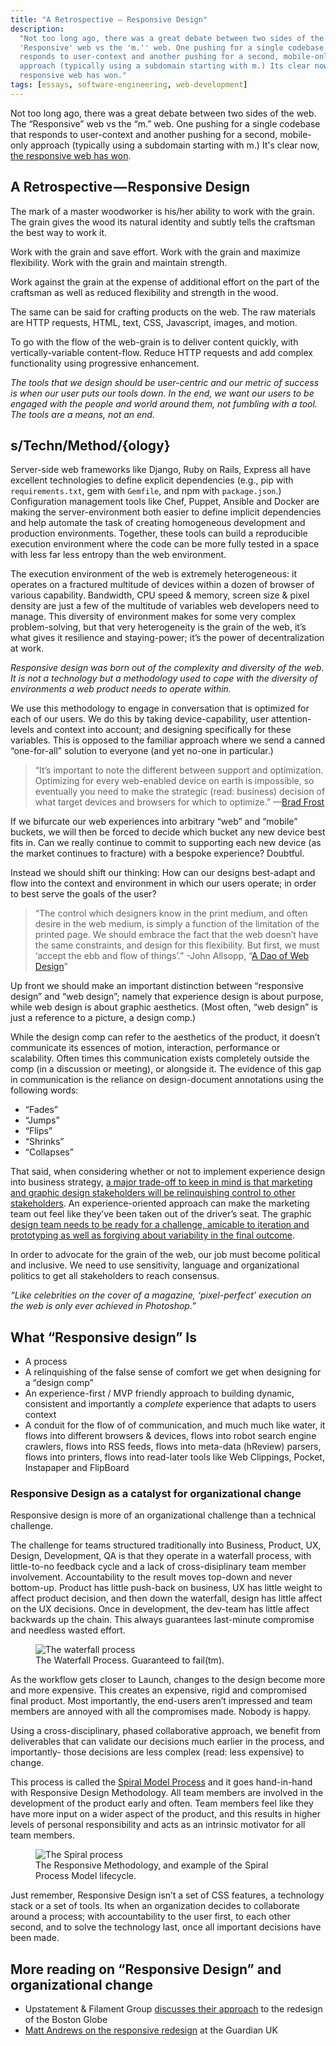```yaml
---
title: "A Retrospective — Responsive Design"
description:
  "Not too long ago, there was a great debate between two sides of the web. The
  'Responsive' web vs the 'm.'' web. One pushing for a single codebase that
  responds to user-context and another pushing for a second, mobile-only
  approach (typically using a subdomain starting with m.) Its clear now, the
  responsive web has won."
tags: [essays, software-engineering, web-development]
---
```


Not too long ago, there was a great debate between two sides of the web. The
“Responsive” web vs the “m.” web. One pushing for a single codebase that
responds to user-context and another pushing for a second, mobile-only approach
(typically using a subdomain starting with m.) It's clear now,
[the responsive web has won](https://developers.google.com/web/fundamentals/design-and-ui/responsive/fundamentals/).

## A Retrospective — Responsive Design

The mark of a master woodworker is his/her ability to work with the grain. The
grain gives the wood its natural identity and subtly tells the craftsman the
best way to work it.

Work with the grain and save effort. Work with the grain and maximize
flexibility. Work with the grain and maintain strength.

Work against the grain at the expense of additional effort on the part of the
craftsman as well as reduced flexibility and strength in the wood.

The same can be said for crafting products on the web. The raw materials are
HTTP requests, HTML, text, CSS, Javascript, images, and motion.

To go with the flow of the web-grain is to deliver content quickly, with
vertically-variable content-flow. Reduce HTTP requests and add complex
functionality using progressive enhancement.

_The tools that we design should be user-centric and our metric of success is
when our user puts our tools down. In the end, we want our users to be engaged
with the people and world around them, not fumbling with a tool. The tools are a
means, not an end._

## s/Techn/Method/{ology}

Server-side web frameworks like Django, Ruby on Rails, Express all have
excellent technologies to define explicit dependencies (e.g., pip with
`requirements.txt`, gem with `Gemfile`, and npm with `package.json`.)
Configuration management tools like Chef, Puppet, Ansible and Docker are making
the server-environment both easier to define implicit dependencies and help
automate the task of creating homogeneous development and production
environments. Together, these tools can build a reproducible execution
environment where the code can be more fully tested in a space with less far
less entropy than the web environment.

The execution environment of the web is extremely heterogeneous: it operates on
a fractured multitude of devices within a dozen of browser of various
capability. Bandwidth, CPU speed & memory, screen size & pixel density are just
a few of the multitude of variables web developers need to manage. This
diversity of environment makes for some very complex problem-solving, but that
very heterogeneity is the grain of the web, it’s what gives it resilience and
staying-power; it’s the power of decentralization at work.

_Responsive design was born out of the complexity and diversity of the web. It
is not a technology but a methodology used to cope with the diversity of
environments a web product needs to operate within._

We use this methodology to engage in conversation that is optimized for each of
our users. We do this by taking device-capability, user attention-levels and
context into account; and designing specifically for these variables. This is
opposed to the familiar approach where we send a canned “one-for-all” solution
to everyone (and yet no-one in particular.)

> “It’s important to note the different between support and optimization.
> Optimizing for every web-enabled device on earth is impossible, so eventually
> you need to make the strategic (read: business) decision of what target
> devices and browsers for which to optimize.”
> —[Brad Frost](https://bradfrost.com/blog/post/mobile-first-responsive-web-design/)

If we bifurcate our web experiences into arbitrary “web” and “mobile” buckets,
we will then be forced to decide which bucket any new device best fits in. Can
we really continue to commit to supporting each new device (as the market
continues to fracture) with a bespoke experience? Doubtful.

Instead we should shift our thinking: How can our designs best-adapt and flow
into the context and environment in which our users operate; in order to best
serve the goals of the user?

> “The control which designers know in the print medium, and often desire in the
> web medium, is simply a function of the limitation of the printed page. We
> should embrace the fact that the web doesn’t have the same constraints, and
> design for this flexibility. But first, we must ‘accept the ebb and flow of
> things’.” -John Allsopp,
> “[A Dao of Web Design](https://alistapart.com/article/dao)”

Up front we should make an important distinction between “responsive design” and
“web design”; namely that experience design is about purpose, while web design
is about graphic aesthetics. (Most often, “web design” is just a reference to a
picture, a design comp.)

While the design comp can refer to the aesthetics of the product, it doesn’t
communicate its essences of motion, interaction, performance or scalability.
Often times this communication exists completely outside the comp (in a
discussion or meeting), or alongside it. The evidence of this gap in
communication is the reliance on design-document annotations using the following
words:

- “Fades”
- “Jumps”
- “Flips”
- “Shrinks”
- “Collapses”

That said, when considering whether or not to implement experience design into
business strategy,
[a major trade-off to keep in mind is that marketing and graphic design stakeholders will be relinquishing control to other stakeholders](https://venturebeat.com/2013/10/25/responsive-design-will-your-mobile-customer-thank-you/).
An experience-oriented approach can make the marketing team out feel like
they’ve been taken out of the driver’s seat. The graphic
[design team needs to be ready for a challenge, amicable to iteration and prototyping as well as forgiving about variability in the final outcome](https://www.filamentgroup.com/lab/introducing-the-new-responsive-designed-bostonglobecom.html).

In order to advocate for the grain of the web, our job must become political and
inclusive. We need to use sensitivity, language and organizational politics to
get all stakeholders to reach consensus.

_“Like celebrities on the cover of a magazine, ‘pixel-perfect’ execution on the
web is only ever achieved in Photoshop.”_

## What “Responsive design” Is

- A process
- A relinquishing of the false sense of comfort we get when designing for a
  “design comp”
- An experience-first / MVP friendly approach to building dynamic, consistent
  and importantly a _complete_ experience that adapts to users context
- A conduit for the flow of of communication, and much much like water, it flows
  into different browsers & devices, flows into robot search engine crawlers,
  flows into RSS feeds, flows into meta-data (hReview) parsers, flows into
  printers, flows into read-later tools like Web Clippings, Pocket, Instapaper
  and FlipBoard

### Responsive Design as a catalyst for organizational change

Responsive design is more of an organizational challenge than a technical
challenge.

The challenge for teams structured traditionally into Business, Product, UX,
Design, Development, QA is that they operate in a waterfall process, with
little-to-no feedback cycle and a lack of cross-disiplinary team member
involvement. Accountability to the result moves top-down and never bottom-up.
Product has little push-back on business, UX has little weight to affect product
decision, and then down the waterfall, design has little affect on the UX
decisions. Once in development, the dev-team has little affect backwards up the
chain. This always guarantees last-minute compromise and needless wasted effort.

<figure>
  <img src="/static/images/2015-11-05-waterfall.png" alt="The waterfall process" title="Waterfall process" />
  <figcaption>The Waterfall Process. Guaranteed to fail(tm).</figcaption>
</figure>

As the workflow gets closer to Launch, changes to the design become more and
more expensive. This creates an expensive, rigid and compromised final product.
Most importantly, the end-users aren’t impressed and team members are annoyed
with all the compromises made. Nobody is happy.

Using a cross-disciplinary, phased collaborative approach, we benefit from
deliverables that can validate our decisions much earlier in the process, and
importantly- those decisions are less complex (read: less expensive) to change.

This process is called the
[Spiral Model Process](https://web.archive.org/web/20170108012509/https://en.wikipedia.org/wiki/Spiral_model)
and it goes hand-in-hand with Responsive Design Methodology. All team members
are involved in the development of the product early and often. Team members
feel like they have more input on a wider aspect of the product, and this
results in higher levels of personal responsibility and acts as an intrinsic
motivator for all team members.

<figure>
  <img src="/static/images/2015-11-05-spiral.png" alt="The Spiral process" title="Spiral process" />
  <figcaption>The Responsive Methodology, and example of the Spiral Process Model lifecycle.</figcaption>
</figure>

Just remember, Responsive Design isn’t a set of CSS features, a technology stack
or a set of tools. Its when an organization decides to collaborate around a
process; with accountability to the user first, to each other second, and to
solve the technology last, once all important decisions have been made.

## More reading on “Responsive Design” and organizational change

- Upstatement & Filament Group
  [discusses their approach](https://legacy.upstatement.com/work/boston-globe/)
  to the redesign of the Boston Globe
- [Matt Andrews on the responsive redesign](https://mattandrews.info/2013/05/responsive-design-at-the-guardian-port-80.html#/)
  at the Guardian UK

